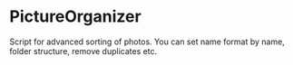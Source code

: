 PictureOrganizer
================

Script for advanced sorting of photos. You can set name format by name, folder structure, remove duplicates etc.
